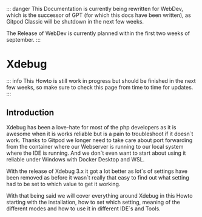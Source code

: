 ::: danger
This Documentation is currently being rewritten for WebDev, which is the successor of GPT (for which this docs have been written), as Gitpod Classic will be shutdown in the next few weeks.

The Release of WebDev is currently planned within the first two weeks of september.
:::

# Xdebug

::: info
This Howto is still work in progress but should be finished in the next few weeks, so make sure to check this page from time to time for updates.
:::

## Introduction

Xdebug has been a love-hate for most of the php developers as it is awesome when it is works reliable but is a pain to troubleshoot if it doesn´t work. Thanks to Gitpod we longer need to take care about port forwarding from the container where our Webserver is running to our local system where the IDE is running. And we don´t even want to start about using it reliable under Windows with Docker Desktop and WSL.

With the release of Xdebug 3.x it got a lot better as lot´s of settings have been removed as before it wasn´t really that easy to find out what setting had to be set to which value to get it working.

With that being said we will cover everything around Xdebug in this Howto starting with the installation, how to set which setting, meaning of the different modes and how to use it in different IDE´s and Tools.